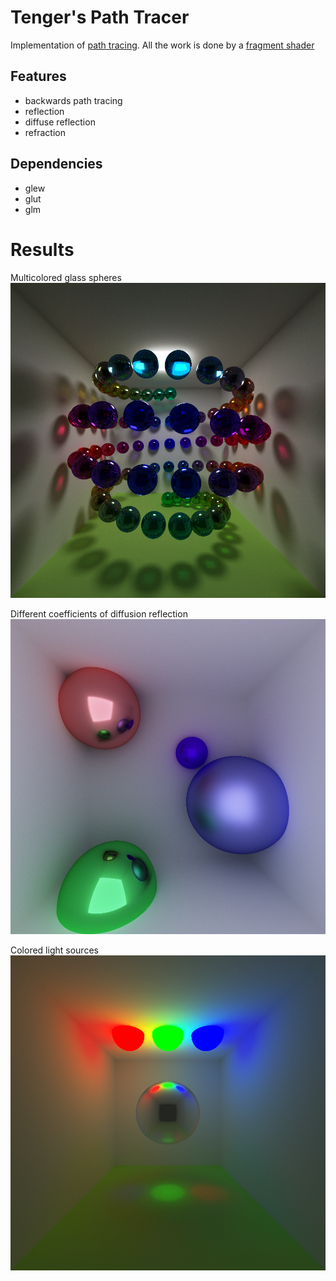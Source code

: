 # Tenger's Path Tracer

Implementation of [path tracing](https://en.wikipedia.org/wiki/Path_tracing). All the work is done by a [fragment shader](https://github.com/StarikTenger/PathTracing/blob/master/PathTracing/PathTracing/shader.frag)

## Features
* backwards path tracing
* reflection
* diffuse reflection
* refraction

## Dependencies
* glew
* glut
* glm

# Results
Multicolored glass spheres
![](showcase/1.png)

Different coefficients of diffusion reflection
![](showcase/2.png)

Colored light sources
![](showcase/3.png)